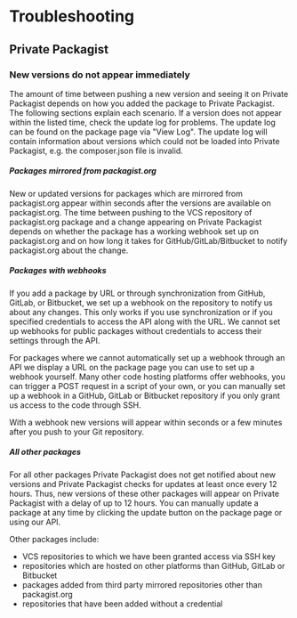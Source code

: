 # Troubleshooting
## Private Packagist

### New versions do not appear immediately

The amount of time between pushing a new version and seeing it on Private Packagist depends on how you added the package to Private Packagist. The following sections explain each scenario. If a version does not appear within the listed time, check the update log for problems. The update log can be found on the package page via "View Log". The update log will contain information about versions which could not be loaded into Private Packagist, e.g. the composer.json file is invalid.

##### Packages mirrored from packagist.org

New or updated versions for packages which are mirrored from packagist.org appear within seconds after the versions are available on packagist.org. The time between pushing to the VCS repository of packagist.org package and a change appearing on Private Packagist depends on whether the package has a working webhook set up on packagist.org and on how long it takes for GitHub/GitLab/Bitbucket to notify packagist.org about the change.

##### Packages with webhooks

If you add a package by URL or through synchronization from GitHub, GitLab, or Bitbucket, we set up a webhook on the repository to notify us about any changes. This only works if you use synchronization or if you specified credentials to access the API along with the URL. We cannot set up webhooks for public packages without credentials to access their settings through the API.

For packages where we cannot automatically set up a webhook through an API we display a URL on the package page you can use to set up a webhook yourself. Many other code hosting platforms offer webhooks, you can trigger a POST request in a script of your own, or you can manually set up a webhook in a GitHub, GitLab or Bitbucket repository if you only grant us access to the code through SSH.

With a webhook new versions will appear within seconds or a few minutes after you push to your Git repository.

##### All other packages

For all other packages Private Packagist does not get notified about new versions and Private Packagist checks for updates at least once every 12 hours. Thus, new versions of these other packages will appear on Private Packagist with a delay of up to 12 hours. You can manually update a package at any time by clicking the update button on the package page or using our API.

Other packages include:
- VCS repositories to which we have been granted access via SSH key
- repositories which are hosted on other platforms than GitHub, GitLab or Bitbucket
- packages added from third party mirrored repositories other than packagist.org
- repositories that have been added without a credential
